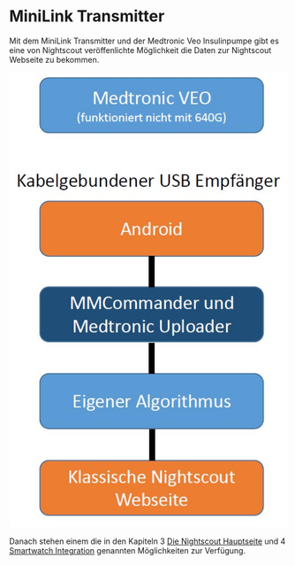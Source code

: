 # MiniLink Transmitter

Mit dem MiniLink Transmitter und der Medtronic Veo Insulinpumpe gibt es eine von Nightscout veröffenlichte Möglichkeit die Daten zur Nightscout Webseite zu bekommen.

![](MedtronicUebersicht.jpg)

Danach stehen einem die in den Kapiteln 3 [Die Nightscout Hauptseite](https://ladyviktoria.gitbooks.io/nightscout_handbuch/content/nightscout/die_nightscout_website.html) und 4 [Smartwatch Integration](https://ladyviktoria.gitbooks.io/nightscout_handbuch/content/nightscout/smartwatch_integration.html) genannten Möglichkeiten zur Verfügung.
